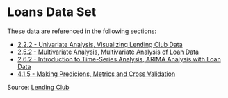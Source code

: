 Loans Data Set
==============

These data are referenced in the following sections:

- [2.2.2 - Univariate Analysis, Visualizing Lending Club Data](https://courses.thinkful.com/data-001v2/project/2.2.2)
- [2.5.2 - Multivariate Analysis, Multivariate Analysis of Loan Data](https://courses.thinkful.com/data-001v2/project/2.5.2)
- [2.6.2 - Introduction to Time-Series Analysis, ARIMA Analysis with Loan Data](https://courses.thinkful.com/data-001v2/assignment/2.6.2)
- [4.1.5 - Making Predicions, Metrics and Cross Validation](https://courses.thinkful.com/data-001v2/project/4.1.5)

Source: [Lending Club](https://www.lendingclub.com/info/download-data.action)
